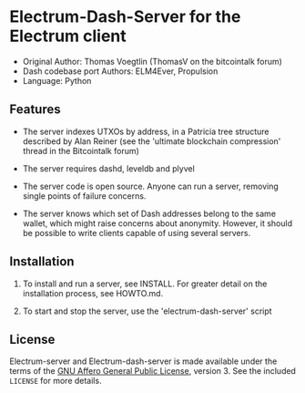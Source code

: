 Electrum-Dash-Server for the Electrum client
============================================

  * Original Author: Thomas Voegtlin (ThomasV on the bitcointalk forum)
  * Dash codebase port Authors: ELM4Ever, Propulsion
  * Language: Python

Features
--------

  * The server indexes UTXOs by address, in a Patricia tree structure
    described by Alan Reiner (see the 'ultimate blockchain
    compression' thread in the Bitcointalk forum)

  * The server requires dashd, leveldb and plyvel

  * The server code is open source. Anyone can run a server, removing
    single points of failure concerns.

  * The server knows which set of Dash addresses belong to the same
    wallet, which might raise concerns about anonymity. However, it
    should be possible to write clients capable of using several
    servers.

Installation
------------

  1. To install and run a server, see INSTALL. For greater
     detail on the installation process, see HOWTO.md.

  2. To start and stop the server, use the 'electrum-dash-server' script



License
-------

Electrum-server and Electrum-dash-server is made available under the terms of the [GNU Affero General
Public License](http://www.gnu.org/licenses/agpl.html), version 3. See the
included `LICENSE` for more details.
